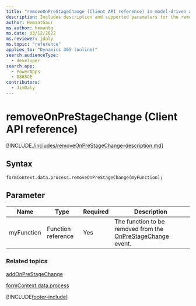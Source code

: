 ```yaml
---
title: "removeOnPreStageChange (Client API reference) in model-driven apps| MicrosoftDocs"
description: Includes description and supported parameters for the removeOnPreStageChange method.
author: HemantGaur
ms.author: hemantg
ms.date: 03/12/2022
ms.reviewer: jdaly
ms.topic: "reference"
applies_to: "Dynamics 365 (online)"
search.audienceType: 
  - developer
search.app: 
  - PowerApps
  - D365CE
contributors:
  - JimDaly
---
```

# removeOnPreStageChange (Client API reference)

[!INCLUDE[./includes/removeOnPreStageChange-description.md](./includes/removeOnPreStageChange-description.md)]

## Syntax

`formContext.data.process.removeOnPreStageChange(myFunction);`

## Parameter

|Name|Type|Required|Description|
|--|--|--|--|
|myFunction|Function reference|Yes|The function to be removed from the [OnPreStageChange](../../events/onprestagechange.md) event.|

### Related topics

[addOnPreStageChange](addOnPreStageChange.md)
 
[formContext.data.process](../../formContext-data-process.md)
 




[!INCLUDE[footer-include](../../../../../../includes/footer-banner.md)]